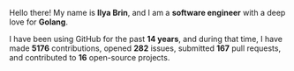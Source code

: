 Hello there! My name is **Ilya Brin**, and I am a **software engineer** with a deep love for **Golang**.

I have been using GitHub for the past **14 years**, and during that time, I have made **5176** contributions, opened **282** issues, submitted **167** pull requests, and contributed to **16** open-source projects.
